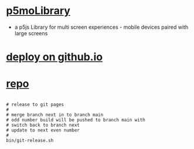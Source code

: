 # [p5moLibrary](https://github.com/molab-itp/p5moLibrary)

- a p5js Library for multi screen experiences - mobile devices paired with large screens

# [deploy on github.io](https://molab-itp.github.io/p5moLibrary/src?v=128)

# [repo](https://github.com/molab-itp/p5moLibrary)

```

# release to git pages
#
# merge branch next in to branch main
# odd number build will be pushed to branch main with
# switch back to branch next
# update to next even number
#
bin/git-release.sh


```
